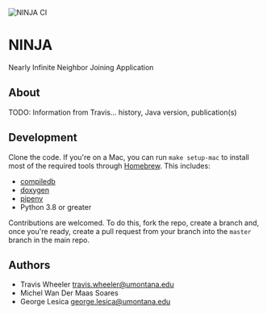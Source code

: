 ![NINJA CI](https://github.com/TravisWheelerLab/NINJA/workflows/NINJA%20CI/badge.svg)

# NINJA

Nearly Infinite Neighbor Joining Application

## About

TODO: Information from Travis... history, Java version, publication(s)

## Development

Clone the code. If you're on a Mac, you can run `make setup-mac` to install most
of the required tools through [Homebrew](http://brew.sh). This includes:

  - [compiledb](https://github.com/nickdiego/compiledb)
  - [doxygen](https://www.doxygen.nl)
  - [pipenv](https://github.com/pypa/pipenv)
  - Python 3.8 or greater

Contributions are welcomed. To do this, fork the repo, create a branch and, once
you're ready, create a pull request from your branch into the `master` branch in
the main repo.

## Authors

  - Travis Wheeler <travis.wheeler@umontana.edu>
  - Michel Wan Der Maas Soares
  - George Lesica <george.lesica@umontana.edu>
